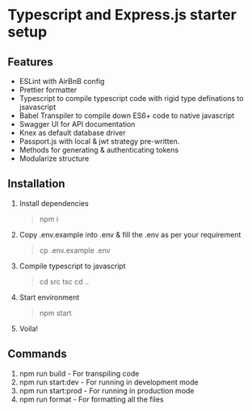 # Typescript and Express.js starter setup

## Features
- ESLint with AirBnB config
- Prettier formatter
- Typescript to compile typescript code with rigid type definations to jsavascript
- Babel Transpiler to compile down ES6+ code to native javascript
- Swagger UI for API documentation
- Knex as default database driver
- Passport.js with local & jwt strategy pre-written.
- Methods for generating & authenticating tokens
- Modularize structure

## Installation
1. Install dependencies
    > npm i

2. Copy .env.example into .env & fill the .env as per your requirement
    > cp .env.example .env

3. Compile typescript to javascript 
    > cd src
    > tsc
    > cd ..

4. Start environment
    > npm start

5. Voila!

## Commands
1. npm run build - For transpiling code
2. npm run start:dev - For running in development mode
3. npm run start:prod - For running in production mode
4. npm run format - For formatting all the files
